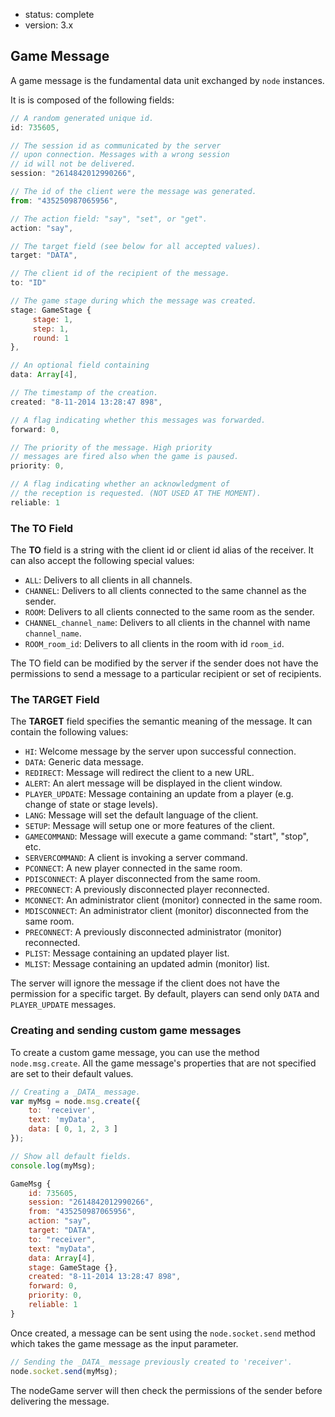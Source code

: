 - status: complete
- version: 3.x

## Game Message

A game message is the fundamental data unit exchanged by `node` instances.

It is is composed of the following fields:

```javascript
// A random generated unique id.
id: 735605,

// The session id as communicated by the server
// upon connection. Messages with a wrong session
// id will not be delivered.
session: "2614842012990266",

// The id of the client were the message was generated.
from: "435250987065956",

// The action field: "say", "set", or "get".
action: "say",

// The target field (see below for all accepted values).
target: "DATA",

// The client id of the recipient of the message.
to: "ID"

// The game stage during which the message was created.
stage: GameStage {
     stage: 1,
     step: 1,
     round: 1
},

// An optional field containing
data: Array[4],

// The timestamp of the creation.
created: "8-11-2014 13:28:47 898",

// A flag indicating whether this messages was forwarded.
forward: 0,

// The priority of the message. High priority
// messages are fired also when the game is paused.
priority: 0,

// A flag indicating whether an acknowledgment of
// the reception is requested. (NOT USED AT THE MOMENT).
reliable: 1
```

### The TO Field

The **TO** field is a string with the client id or client id alias of the
receiver.
It can also accept the following special values:

- `ALL`: Delivers to all clients in all channels.
- `CHANNEL`: Delivers to all clients connected to the same channel as the
  sender.
- `ROOM`: Delivers to all clients connected to the same room as the sender.
- `CHANNEL_channel_name`: Delivers to all clients in the channel with name
  `channel_name`.
- `ROOM_room_id`: Delivers to all clients in the room with id `room_id`.

The TO field can be modified by the server if the sender does not have the
permissions to send a message to a particular recipient or set of recipients.

### The TARGET Field

The **TARGET** field specifies the semantic meaning of the message.
It can contain the following values:

- `HI`: Welcome message by the server upon successful connection.
- `DATA`: Generic data message.
- `REDIRECT`: Message will redirect the client to a new URL.
- `ALERT`: An alert message will be displayed in the client window.
- `PLAYER_UPDATE`: Message containing an update from a player (e.g. change of
  state or stage levels).
- `LANG`: Message will set the default language of the client.
- `SETUP`: Message will setup one or more features of the client.
- `GAMECOMMAND`: Message will execute a game command: "start", "stop", etc.
- `SERVERCOMMAND`: A client is invoking a server command.
- `PCONNECT`: A new player connected in the same room.
- `PDISCONNECT`: A player disconnected from the same room.
- `PRECONNECT`: A previously disconnected player reconnected.
- `MCONNECT`: An administrator client (monitor) connected in the same room.
- `MDISCONNECT`: An administrator client (monitor) disconnected from the same
  room.
- `PRECONNECT`: A previously disconnected administrator (monitor) reconnected.
- `PLIST`: Message containing an updated player list.
- `MLIST`: Message containing an updated admin (monitor) list.

The server will ignore the message if the client does not have the permission
for a specific target.
By default, players can send only `DATA` and `PLAYER_UPDATE` messages.


### Creating and sending custom game messages

To create a custom game message, you can use the method
`node.msg.create`. All the game message's properties that are not
specified are set to their default values.

```javascript
// Creating a _DATA_ message.
var myMsg = node.msg.create({
    to: 'receiver',
    text: 'myData',
    data: [ 0, 1, 2, 3 ]
});

// Show all default fields.
console.log(myMsg);

GameMsg {
    id: 735605,
    session: "2614842012990266",
    from: "435250987065956",
    action: "say",
    target: "DATA",
    to: "receiver",
    text: "myData",
    data: Array[4],
    stage: GameStage {},
    created: "8-11-2014 13:28:47 898",
    forward: 0,
    priority: 0,
    reliable: 1
}
```

Once created, a message can be sent using the `node.socket.send` method which
takes the game message as the input parameter.

```javascript
// Sending the _DATA_ message previously created to 'receiver'.
node.socket.send(myMsg);
```

The nodeGame server will then check the permissions of the sender
before delivering the message.
